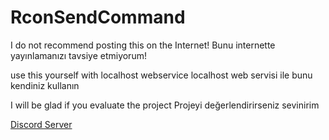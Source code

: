 # RconSendCommand

I do not recommend posting this on the Internet!
Bunu internette yayınlamanızı tavsiye etmiyorum!

use this yourself with localhost webservice
localhost web servisi ile bunu kendiniz kullanın

I will be glad if you evaluate the project
Projeyi değerlendirirseniz sevinirim

[Discord Server](https://discord.gg/6W69RDCR3Y)
